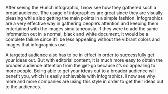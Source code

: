 After seeing the Hunch infographic, I now see how they gathered such a broad audience. The usage of infographics are great since they are visually pleasing while also getting the main points in a simple fashion. Infographics are a very effective way in gathering people’s attention and keeping them entertained with the images simultaneously. If they were to add the same information out in a normal, black and white document, it would be a complete failure since it’ll be less appealing without the vibrant colors and images that infographics use.

A targeted audience also has to be in effect in order to successfully get your ideas out. But with editorial content, it is much more easy to obtain the broader audience attention from the get-go because it’s so appealing to more people. Being able to get your ideas out to a broader audience will benefit you, which is easily achievable with infographics. I now see why more and more companies are using this style in order to get their ideas out to the audiences. 
